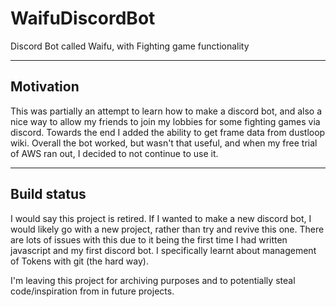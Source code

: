 # WaifuDiscordBot
Discord Bot called Waifu, with Fighting game functionality

---

## Motivation

This was partially an attempt to learn how to make a discord bot, and also a nice way to allow my friends to join my lobbies for some fighting games via discord. Towards the end I added the ability to get frame data from dustloop wiki. Overall the bot worked, but wasn't that useful, and when my free trial of AWS ran out, I decided to not continue to use it.

---

## Build status

I would say this project is retired. If I wanted to make a new discord bot, I would likely go with a new project, rather than try and revive this one. There are lots of issues with this due to it being the first time I had written javascript and my first discord bot. I specifically learnt about management of Tokens with git (the hard way).

I'm leaving this project for archiving purposes and to potentially steal code/inspiration from in future projects.
